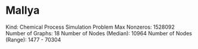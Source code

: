 # Mallya

Kind: Chemical Process Simulation Problem
Max Nonzeros: 1528092
Number of Graphs: 18
Number of Nodes (Median): 10964
Number of Nodes (Range): 1477 - 70304